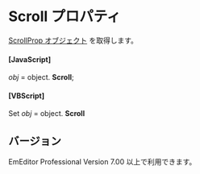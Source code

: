 # Scroll プロパティ

[ScrollProp オブジェクト](../scroll_prop/index) を取得します。

#### \[JavaScript\]

_obj_ = object. **Scroll**;

#### \[VBScript\]

Set _obj_ = object. **Scroll**

## バージョン

EmEditor Professional Version 7.00 以上で利用できます。